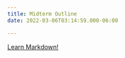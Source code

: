 ```yaml
---
title: Midterm Outline
date: 2022-03-06T03:14:59.000-06:00

---
```

<a href="/uploads/3354_oo_process.pdf" target="_blank">Learn Markdown!</a>
